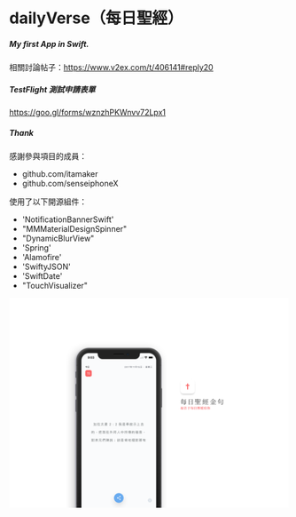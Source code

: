 # dailyVerse（每日聖經）

##### My first App in Swift.

相關討論帖子：https://www.v2ex.com/t/406141#reply20



##### TestFlight 測試申請表單

https://goo.gl/forms/wznzhPKWnvv72Lpx1



##### Thank

感謝參與項目的成員：

* github.com/itamaker
* github.com/senseiphoneX



使用了以下開源組件：

- 'NotificationBannerSwift'
- "MMMaterialDesignSpinner"
- "DynamicBlurView"
- 'Spring'
- 'Alamofire'
- 'SwiftyJSON'
- 'SwiftDate'
- "TouchVisualizer"



![IMAGE](./README/mockup2.png)